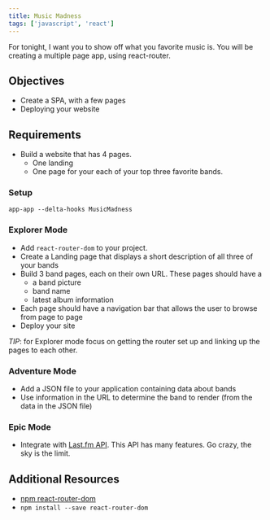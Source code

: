 ```yaml
---
title: Music Madness
tags: ['javascript', 'react']
---
```


For tonight, I want you to show off what you favorite music is. You will be creating a multiple page app, using react-router.

## Objectives

- Create a SPA, with a few pages
- Deploying your website

## Requirements

- Build a website that has 4 pages.
  - One landing
  - One page for your each of your top three favorite bands.

### Setup

```shell
app-app --delta-hooks MusicMadness
```

### Explorer Mode

- Add `react-router-dom` to your project.
- Create a Landing page that displays a short description of all three of your bands
- Build 3 band pages, each on their own URL. These pages should have a
  - a band picture
  - band name
  - latest album information
- Each page should have a navigation bar that allows the user to browse from page to page
- Deploy your site

_TIP_: for Explorer mode focus on getting the router set up and linking up the pages to each other.

### Adventure Mode

- Add a JSON file to your application containing data about bands
- Use information in the URL to determine the band to render (from the data in the JSON file)

### Epic Mode

- Integrate with [Last.fm API](https://www.last.fm/api). This API has many features. Go crazy, the sky is the limit.

## Additional Resources

- [npm react-router-dom](https://www.npmjs.com/package/react-router-dom)
- `npm install --save react-router-dom`
